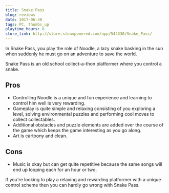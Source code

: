 ```yaml
---
title: Snake Pass
blog: reviews
date: 2017-06-30
tags: PC, thumbs_up
playtime_hours: 8
store_link: http://store.steampowered.com/app/544330/Snake_Pass/
---
```

In Snake Pass, you play the role of Noodle, a lazy snake basking in the sun when suddenly he must go on an adventure to save the world.

Snake Pass is an old school collect-a-thon platformer where you control a snake.

## Pros

- Controlling Noodle is a unique and fun experience and learning to control him well is very rewarding.
- Gameplay is quite simple and relaxing consisting of you exploring a level, solving environmental puzzles and performing cool moves to collect collectables.
- Additional obstacles and puzzle elements are added over the course of the game which keeps the game interesting as you go along.
- Art is cartoony and clean.

## Cons

- Music is okay but can get quite repetitive because the same songs will end up looping each for an hour or two.

If you're looking to play a relaxing and rewarding platformer with a unique control scheme then you can hardly go wrong with Snake Pass.
